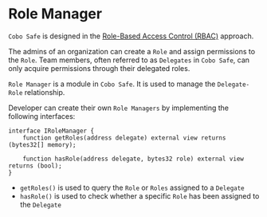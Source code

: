 # Role Manager

`Cobo Safe` is designed in the [Role-Based Access Control (RBAC)](https://en.wikipedia.org/wiki/Role-based\_access\_control) approach.

The admins of an organization can create a `Role` and assign permissions to the `Role`. Team members, often referred to as `Delegates` in `Cobo Safe`, can only acquire permissions through their delegated roles.

`Role Manager` is a module in `Cobo Safe`. It is used to manage the `Delegate-Role` relationship.

Developer can create their own `Role Managers` by implementing the following interfaces:

```solidity
interface IRoleManager {
    function getRoles(address delegate) external view returns (bytes32[] memory);

    function hasRole(address delegate, bytes32 role) external view returns (bool);
}
```

* `getRoles()` is used to query the `Role` or `Roles` assigned to a `Delegate`
* `hasRole()` is used to check whether a specific `Role` has been assigned to the `Delegate`
